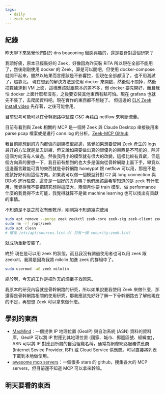 ```yaml
---
tags:
  - daily
  - zeek_setup
---
```

## 紀錄
昨天聊下來感覺他們對於 dns beaconing 蠻感興趣的，還是要針對這個研究？

我頭好痛，原本已經裝好的 Zeek，好像因為昨天裝 RITA 所以現在全部不能用了，然後剛剛使用 docker 的 Zeek，算是可以開吧，但使用 docker-compose 就開不起來，雖然以結果而言應該是不影響拉，但現在全部都沒了，也不用測試了，超靠北。
現在想到的解決方法是使用 docker 來開啟，然後就不關掉，然後把數據連到 VM 上面，這樣應該就跟原本的差不多，但 docker 要先開好，而且我怕 docker 上面什麼都沒有，之後要安裝其他東西有點可怕。現在 grafana 也就先不裝了，去爬爬資料吧。現在實作的東西都不想碰了。
但這邊的 [ELK Zeek install video](https://www.youtube.com/watch?v=DBZWGOfJIqM) 先存著，之後可能會用。

目前思考可能可以在骨幹網路中監控 C&C 再藉由 netflow 來判斷流量。

目前有看到與 Zeek 相關的 MCP 是一個將 Zeek 與 Claude Desktop 串接後用來 parse pcap 檔案或是進行 conn.log 的分析。[Zeek-MCP Github](https://github.com/Gabbo01/Zeek-MCP)

我目前能想到的方向都偏向訓練模型那邊，感覺如果想要使用 Zeek 產生的 logs 最好的方法就是拿去訓練，但又說如果要做出真的很優秀的東西是不可能的，除非這個方向沒有人做過，然後我用小的模型就有很大的改變，這樣比較有貢獻，但這個方向真的要想一下，我目前有想到的也大多是偏向從骨幹網路上面下手，畢竟以這邊而言難能可貴的東西就是骨幹網路 honeypot 跟 netflow 可以用，那是不是應該好好利用這個方向。如果我可以做一個模型針對 C2 與 long connection 與 DDoS 進行檢查，這會是一個好的方向嗎？他們應該最希望知道的是 zeek 有什麼用，我覺得我不要把研究想得這麼大，兩個月你要 train 模型、做 performance 什麼的我覺得不太可能，我覺得就算不是做 machine learning 也可以找出有貢獻的事情。

不知道是不是之前沒有刪乾淨，剛剛第不知道幾次使用 
```bash
sudo apt remove --purge zeek zeekctl zeek-core zeek-zkg zeek-client zeek-spicy-dev zeek-btest zeek-btest-data libbroker-dev zeek-core-dev libbroker-7.0-dev zeek-7.0-core zeekctl-7.0 zeek-7.0-core-dev zeek-7.0-spicy-dev zeek-7.0-btest zeek-7.0-btest-data zeek-7.0-zkg zeek-7.0-client zeek-7.0
sudo rm -rf /opt/zeek
sudo apt clean
# 確保 /etc/apt/sources.list.d/ 只有一個 security:zeek.list
```
就成功重新安裝了。

終於 現在是可以用 zeek 的狀態，而且我沒有調過使用者也可以用 zeek 跟 zeekctl，我猜是因為我將 milolin 加進 zeek 的群組中了。
```bash
sudo usermod -aG zeek milolin
```
終於啊，今天的工作是把昨天的爛攤子救回來。

我原本的研究內容就是骨幹網路的研究，所以如果說要我使用 Zeek 來做什麼，那還得是骨幹網路相關的使用研究，那我應該先好好了解一下骨幹網路去了解他現在的不足，再想想 Zeek 可以拿來做什麼。
## 學到的東西
- [MaxMind](https://www.maxmind.com/en/home)：一個提供 IP 地理位置 (GeoIP) 與自治系統 (ASN) 資料的資料庫，GeoIP 可以將 IP 對應到其地理位置 (國家、城市、郵遞區號、經緯度)，ASN 可以將 IP 對應到所屬的自治組織名稱，通常為網際網路服務供應商 (Internet Sevice Provider, ISP) 或 Cloud Service 供應商。可以直接將列表下載到本地做使用。
- [awesome mcp servers](https://github.com/punkpeye/awesome-mcp-servers)：一個很多 stars 的 github，搜集各大的 MCP servers，但目前還不知道 MCP 可以拿來幹嘛。
## 明天要看的東西
